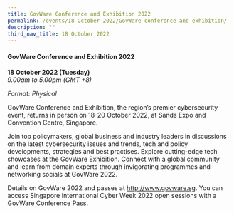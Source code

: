 ```yaml
---
title: GovWare Conference and Exhibition 2022
permalink: /events/18-October-2022/GovWare-conference-and-exhibition/
description: ""
third_nav_title: 18 October 2022
---
```



#### **GovWare Conference and Exhibition 2022**

**18 October 2022 (Tuesday)**  
*9.00am to 5.00pm (GMT +8)*

*Format: Physical*

GovWare Conference and Exhibition, the region’s premier cybersecurity event, returns in person on 18-20 October 2022, at Sands Expo and Convention Centre, Singapore. 

Join top policymakers, global business and industry leaders in discussions on the latest cybersecurity issues and trends, tech and policy developments, strategies and best practises. Explore cutting-edge tech showcases at the GovWare Exhibition. Connect with a global community and learn from domain experts through invigorating programmes and networking socials at GovWare 2022.

Details on GovWare 2022 and passes at http://www.govware.sg<a href="http://www.govware.sg" target="_blank"></a>. You can access Singapore International Cyber Week 2022 open sessions with a GovWare Conference Pass.